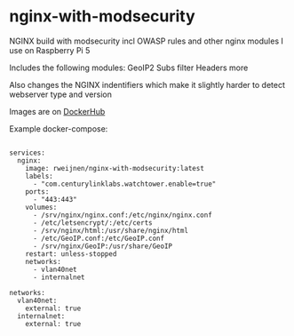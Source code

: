 # nginx-with-modsecurity
NGINX build with modsecurity incl OWASP rules and other nginx modules I use on Raspberry Pi 5

Includes the following modules:
GeoIP2
Subs filter
Headers more

Also changes the NGINX indentifiers which make it slightly harder to detect webserver type and version

Images are on [DockerHub](https://hub.docker.com/r/rweijnen/nginx-with-modsecurity)

Example docker-compose:
```version: '3.7'

services:
  nginx:
    image: rweijnen/nginx-with-modsecurity:latest
    labels:
      - "com.centurylinklabs.watchtower.enable=true"
    ports:
      - "443:443"
    volumes:
      - /srv/nginx/nginx.conf:/etc/nginx/nginx.conf
      - /etc/letsencrypt/:/etc/certs
      - /srv/nginx/html:/usr/share/nginx/html
      - /etc/GeoIP.conf:/etc/GeoIP.conf
      - /srv/nginx/GeoIP:/usr/share/GeoIP
    restart: unless-stopped
    networks:
      - vlan40net
      - internalnet

networks:
  vlan40net:
    external: true
  internalnet:
    external: true
```
